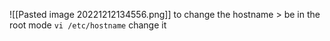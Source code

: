 ![[Pasted image 20221212134556.png]]
to change the hostname > be in the root mode
	`vi /etc/hostname`
	change it